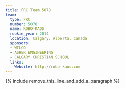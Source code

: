 ```yaml
---
title: FRC Team 5078
team:
  type: FRC
  number: 5078
  name: ROBO-KAOS
  rookie_year: 2014
  location: Calgary, Alberta, Canada
  sponsors:
  - WILCO
  - ASHER ENGINEERING
  - CALGARY CHRISTIAN SCHOOL
  links:
    Website: http://robo-kaos.com
---
```


{% include remove_this_line_and_add_a_paragraph %}